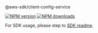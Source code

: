 @aws-sdk/client-config-service

[![NPM version](https://img.shields.io/npm/v/@aws-sdk/client-config-service/rc.svg)](https://www.npmjs.com/package/@aws-sdk/client-config-service)
[![NPM downloads](https://img.shields.io/npm/dm/@aws-sdk/client-config-service.svg)](https://www.npmjs.com/package/@aws-sdk/client-config-service)

For SDK usage, please step to [SDK readme](https://github.com/aws/aws-sdk-js-v3).
